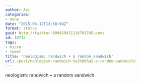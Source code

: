 ```yaml
---
author: Avi
categories:
- none
date: "2015-06-12T13:58:04Z"
format: status
guid: http://twitter-609419411116703745-post
id: 10715
tags:
- micro
- tweet
title: 'neologism: randwich • a random sandwich'
url: /post/neologism-randwich-%e2%80%a2-a-random-sandwich/
---
```

neologism: randwich • a random sandwich